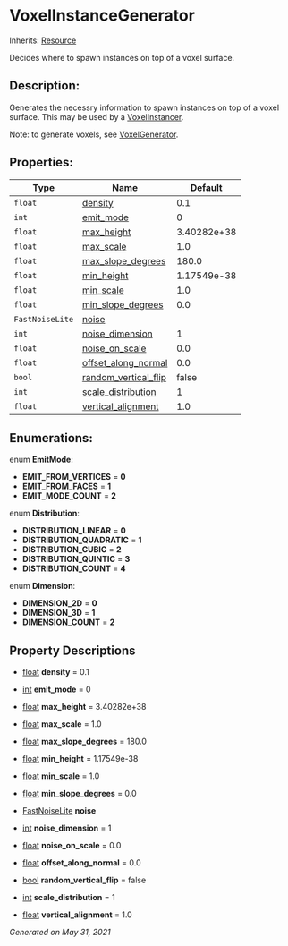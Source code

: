 # VoxelInstanceGenerator

Inherits: [Resource](https://docs.godotengine.org/en/stable/classes/class_resource.html)


Decides where to spawn instances on top of a voxel surface.

## Description:

Generates the necessry information to spawn instances on top of a voxel surface. This may be used by a [VoxelInstancer](VoxelInstancer.md).

Note: to generate voxels, see [VoxelGenerator](VoxelGenerator.md).

## Properties:


Type             | Name                                             | Default
---------------- | ------------------------------------------------ | ------------
`float`          | [density](#i_density)                            | 0.1
`int`            | [emit_mode](#i_emit_mode)                        | 0
`float`          | [max_height](#i_max_height)                      | 3.40282e+38
`float`          | [max_scale](#i_max_scale)                        | 1.0
`float`          | [max_slope_degrees](#i_max_slope_degrees)        | 180.0
`float`          | [min_height](#i_min_height)                      | 1.17549e-38
`float`          | [min_scale](#i_min_scale)                        | 1.0
`float`          | [min_slope_degrees](#i_min_slope_degrees)        | 0.0
`FastNoiseLite`  | [noise](#i_noise)                                |
`int`            | [noise_dimension](#i_noise_dimension)            | 1
`float`          | [noise_on_scale](#i_noise_on_scale)              | 0.0
`float`          | [offset_along_normal](#i_offset_along_normal)    | 0.0
`bool`           | [random_vertical_flip](#i_random_vertical_flip)  | false
`int`            | [scale_distribution](#i_scale_distribution)      | 1
`float`          | [vertical_alignment](#i_vertical_alignment)      | 1.0
<p></p>

## Enumerations:

enum **EmitMode**:

- **EMIT_FROM_VERTICES** = **0**
- **EMIT_FROM_FACES** = **1**
- **EMIT_MODE_COUNT** = **2**

enum **Distribution**:

- **DISTRIBUTION_LINEAR** = **0**
- **DISTRIBUTION_QUADRATIC** = **1**
- **DISTRIBUTION_CUBIC** = **2**
- **DISTRIBUTION_QUINTIC** = **3**
- **DISTRIBUTION_COUNT** = **4**

enum **Dimension**:

- **DIMENSION_2D** = **0**
- **DIMENSION_3D** = **1**
- **DIMENSION_COUNT** = **2**


## Property Descriptions

- [float](https://docs.godotengine.org/en/stable/classes/class_float.html)<span id="i_density"></span> **density** = 0.1


- [int](https://docs.godotengine.org/en/stable/classes/class_int.html)<span id="i_emit_mode"></span> **emit_mode** = 0


- [float](https://docs.godotengine.org/en/stable/classes/class_float.html)<span id="i_max_height"></span> **max_height** = 3.40282e+38


- [float](https://docs.godotengine.org/en/stable/classes/class_float.html)<span id="i_max_scale"></span> **max_scale** = 1.0


- [float](https://docs.godotengine.org/en/stable/classes/class_float.html)<span id="i_max_slope_degrees"></span> **max_slope_degrees** = 180.0


- [float](https://docs.godotengine.org/en/stable/classes/class_float.html)<span id="i_min_height"></span> **min_height** = 1.17549e-38


- [float](https://docs.godotengine.org/en/stable/classes/class_float.html)<span id="i_min_scale"></span> **min_scale** = 1.0


- [float](https://docs.godotengine.org/en/stable/classes/class_float.html)<span id="i_min_slope_degrees"></span> **min_slope_degrees** = 0.0


- [FastNoiseLite](FastNoiseLite.md)<span id="i_noise"></span> **noise**


- [int](https://docs.godotengine.org/en/stable/classes/class_int.html)<span id="i_noise_dimension"></span> **noise_dimension** = 1


- [float](https://docs.godotengine.org/en/stable/classes/class_float.html)<span id="i_noise_on_scale"></span> **noise_on_scale** = 0.0


- [float](https://docs.godotengine.org/en/stable/classes/class_float.html)<span id="i_offset_along_normal"></span> **offset_along_normal** = 0.0


- [bool](https://docs.godotengine.org/en/stable/classes/class_bool.html)<span id="i_random_vertical_flip"></span> **random_vertical_flip** = false


- [int](https://docs.godotengine.org/en/stable/classes/class_int.html)<span id="i_scale_distribution"></span> **scale_distribution** = 1


- [float](https://docs.godotengine.org/en/stable/classes/class_float.html)<span id="i_vertical_alignment"></span> **vertical_alignment** = 1.0


_Generated on May 31, 2021_
